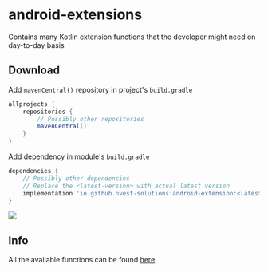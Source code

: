 # android-extensions
Contains many Kotlin extension functions that the developer might need on day-to-day basis

## Download

Add `mavenCentral()` repository in project's `build.gradle`

```gradle
allprojects {
    repositories {
        // Possibly other repositories
        mavenCentral()
    }
}
```

Add dependency in module's `build.gradle`

```gradle
dependencies {
    // Possibly other dependencies
    // Replace the <latest-version> with actual latest version
    implementation 'io.github.nvest-solutions:android-extension:<latest-version>'
}
```
<a href="https://repo1.maven.org/maven2/io/github/nvest-solutions/android-extension/" target="_blank">
  <img src="https://img.shields.io/maven-central/v/io.github.nvest-solutions/android-extension?label=latest-version" />
</a>

## Info

All the available functions can be found [here](https://github.com/nvest-solutions/android-extensions/tree/main/extension/src/main/java/org/nvest/extension) 
